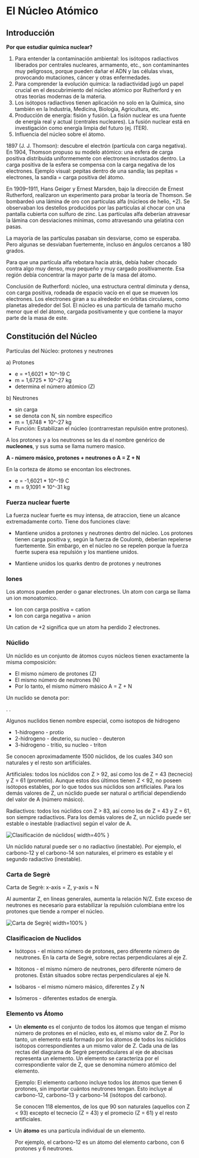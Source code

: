 # El Núcleo Atómico

## Introducción 

**Por que estudiar química nuclear?**

1. Para entender la contaminación ambiental: los isótopos radiactivos liberados por centrales nucleares, armamento, etc., son contaminantes muy peligrosos, porque pueden dañar el ADN y las células vivas, provocando mutaciones, cáncer y otras enfermedades.
2. Para comprender la evolución química: la radiactividad jugó un papel crucial en el descubrimiento del núcleo atómico por Rutherford y en otras teorías modernas de la materia.
3. Los isótopos radiactivos tienen aplicación no solo en la Química, sino también en la Industria, Medicina, Biología, Agricultura, etc.
4. Producción de energía: fisión y fusión. La fisión nuclear es una fuente de energía real y actual (centrales nucleares). La fusión nuclear está en investigación como energía limpia del futuro (ej. ITER).
5. Influencia del núcleo sobre el átomo.

1897 (J. J. Thomson): descubre el electrón (partícula con carga negativa). En 1904, Thomson propuso su modelo atómico: una esfera de carga positiva distribuida uniformemente con electrones incrustados dentro. La carga positiva de la esfera se compensa con la carga negativa de los electrones. Ejemplo visual: pepitas dentro de una sandía; las pepitas = electrones, la sandía = carga positiva del átomo.

En 1909–1911, Hans Geiger y Ernest Marsden, bajo la dirección de Ernest Rutherford, realizaron un experimento para probar la teoría de Thomson. Se bombardeó una lámina de oro con partículas alfa (núcleos de helio, +2). Se observaban los destellos producidos por las partículas al chocar con una pantalla cubierta con sulfuro de zinc. Las partículas alfa deberían atravesar la lámina con desviaciones mínimas, como atravesando una gelatina con pasas.

La mayoría de las partículas pasaban sin desviarse, como se esperaba. Pero algunas se desviaban fuertemente, incluso en ángulos cercanos a 180 grados.

Para que una partícula alfa rebotara hacia atrás, debía haber chocado contra algo muy denso, muy pequeño y muy cargado positivamente. Esa región debía concentrar la mayor parte de la masa del átomo.

Conclusión de Rutherford: núcleo, una estructura central diminuta y densa, con carga positiva, rodeada de espacio vacío en el que se mueven los electrones. Los electrones giran a su alrededor en órbitas circulares, como planetas alrededor del Sol. El núcleo es una partícula de tamaño mucho menor que el del átomo, cargada positivamente y que contiene la mayor parte de la masa de este.


## Constitución del Núcleo

Partículas del Núcleo: protones y neutrones

a) Protones

- e = +1,6021 * 10^-19 C
- m = 1,6725 * 10^-27 kg
- determina el número atómico (Z)

b) Neutrones

- sin carga
- se denota con N, sin nombre especifico
- m = 1,6748 * 10^-27 kg
- Función: Estabilizan el núcleo (contrarrestan repulsión entre protones).

A los protones y a los neutrones se les da el nombre genérico de **nucleones**, y sus suma se llama numero masico.

**A - número másico, protones + neutrones o A = Z + N**

En la corteza de átomo se encontan los electrones.

- e = -1,6021 * 10^-19 C
- m = 9,1091 * 10^-31 kg

### Fuerza nuclear fuerte

La fuerza nuclear fuerte es muy intensa, de atraccion, tiene un alcance extremadamente corto. Tiene dos funciones clave:

- Mantiene unidos a protones y neutrones dentro del núcleo. Los protones tienen carga positiva y, según la fuerza de Coulomb, deberían repelerse fuertemente. Sin embargo, en el núcleo no se repelen porque la fuerza fuerte supera esa repulsión y los mantiene unidos.

- Mantiene unidos los quarks dentro de protones y neutrones

### Iones
Los atomos pueden perder o ganar electrones. Un atom con carga se llama un ion monoatomico.

- Ion con carga positiva = cation
- Ion con carga negativa = anion

Un cation de +2 significa que un atom ha perdido 2 electrones.

### Núclido

Un núclido es un conjunto de átomos cuyos núcleos tienen exactamente la misma composición:

- El mismo número de protones (Z)
- El mismo número de neutrones (N)
- Por lo tanto, el mismo número másico A = Z + N

Un nuclido se denota por:

.
.

Algunos nuclidos tienen nombre especial, como isotopos de hidrogeno

- 1-hidrogeno - protio
- 2-hidrogeno - deuterio, su nucleo - deuteron
- 3-hidrogeno - tritio, su nucleo - triton

Se conocen aproximadamente 1500 núclidos, de los cuales 340 son naturales y el resto son artificiales.

Artificiales: todos los núclidos con Z > 92, así como los de Z = 43 (tecnecio) y Z = 61 (prometio). Aunque estos dos últimos tienen Z < 92, no poseen isótopos estables, por lo que todos sus núclidos son artificiales. Para los demás valores de Z, un núclido puede ser natural o artificial dependiendo del valor de A (número másico).

Radiactivos: todos los núclidos con Z > 83, así como los de Z = 43 y Z = 61, son siempre radiactivos. Para los demás valores de Z, un núclido puede ser estable o inestable (radiactivo) según el valor de A.

![Clasificación de núclidos](clasificacion.png){ width=40% }

Un núclido natural puede ser o no radiactivo (inestable). Por ejemplo, el carbono-12 y el carbono-14 son naturales, el primero es estable y el segundo radiactivo (inestable).

### Carta de Segrè

Carta de Segrè: x-axis = Z, y-axis = N

Al aumentar Z, en líneas generales, aumenta la relación N/Z. Este exceso de neutrones es necesario para estabilizar la repulsión culombiana entre los protones que tiende a romper el núcleo.

![Carta de Segrè](carta.png){ width=100% }

### Clasificacion de Nuclidos

* Isótopos - el mismo número de protones, pero diferente número de neutrones. En la carta de Segrè, sobre rectas perpendiculares al eje Z. 

* Itótonos - el mismo número de neutrones, pero diferente número de protones. Están situados sobre rectas perpendiculares al eje N.

* Isóbaros - el mismo número másico, diferentes Z y N

* Isómeros - diferentes estados de energía.

### Elemento vs Átomo

- Un **elemento** es el conjunto de todos los átomos que tengan el mismo número de protones en el núcleo, esto es, el mismo valor de Z. Por lo tanto, un elemento está formado por los átomos de todos los núclidos isótopos correspondientes a un mismo valor de Z. Cada una de las rectas del diagrama de Segrè perpendiculares al eje de abscisas representa un elemento. Un elemento se caracteriza por el correspondiente valor de Z, que se denomina número atómico del elemento.

  Ejemplo: El elemento carbono incluye todos los átomos que tienen 6 protones, sin importar cuántos neutrones tengan. Esto incluye al carbono-12, carbono-13 y
  carbono-14 (isótopos del carbono).

  Se conocen 118 elementos, de los que 90 son naturales (aquellos con Z < 93) excepto el tecnecio (Z = 43) y el promecio (Z = 61) y el resto artificiales.

- Un **átomo** es una partícula individual de un elemento.

  Por ejemplo, el carbono-12 es un átomo del elemento carbono, con 6 protones y 6 neutrones.
